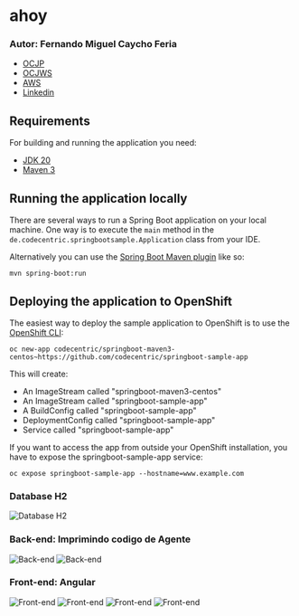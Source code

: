 # ahoy
### Autor: Fernando Miguel Caycho Feria
- [OCJP](https://www.youracclaim.com/badges/fdad74d8-20a3-4a61-8e60-2fe273ea12ff/linked_in_profile)
- [OCJWS](https://www.credly.com/badges/843dabc3-06cc-4e5e-af98-fde6132ae9fb/linked_in_profile)
- [AWS](https://www.credly.com/badges/b2cd8608-12d2-4f5d-b6d7-476a1f9c5342/public_url)
- [Linkedin](https://www.linkedin.com/in/fernandomiguelcaychoferia/)

## Requirements

For building and running the application you need:

- [JDK 20](https://www.oracle.com/java/technologies/downloads/#jdk20-windows)
- [Maven 3](https://maven.apache.org)

## Running the application locally

There are several ways to run a Spring Boot application on your local machine. One way is to execute the `main` method in the `de.codecentric.springbootsample.Application` class from your IDE.

Alternatively you can use the [Spring Boot Maven plugin](https://docs.spring.io/spring-boot/docs/current/reference/html/build-tool-plugins-maven-plugin.html) like so:

```shell
mvn spring-boot:run
```
## Deploying the application to OpenShift

The easiest way to deploy the sample application to OpenShift is to use the [OpenShift CLI](https://docs.openshift.org/latest/cli_reference/index.html):

```shell
oc new-app codecentric/springboot-maven3-centos~https://github.com/codecentric/springboot-sample-app
```

This will create:

* An ImageStream called "springboot-maven3-centos"
* An ImageStream called "springboot-sample-app"
* A BuildConfig called "springboot-sample-app"
* DeploymentConfig called "springboot-sample-app"
* Service called "springboot-sample-app"

If you want to access the app from outside your OpenShift installation, you have to expose the springboot-sample-app service:

```shell
oc expose springboot-sample-app --hostname=www.example.com
```



### Database H2
![Database H2](../ahoy/img/file.png)

### Back-end: Imprimindo codigo de Agente
![Back-end](../ahoy/img/back-end.png)
![Back-end](../ahoy/img/agente.png)

### Front-end: Angular
![Front-end](../ahoy/img/angular1.png)
![Front-end](../ahoy/img/angular2.png)
![Front-end](../ahoy/img/angular3.png)
![Front-end](../ahoy/img/angular-spinner.png)






